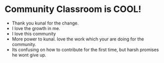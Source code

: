 # Community Classroom is COOL!

- Thank you kunal for the change.
- I love the growth in me.
- I love this community
- More power to kunal. love the work which your are doing for the community.
- Its confusing on how to contribute for the first time, but harsh promises he wont give up.
